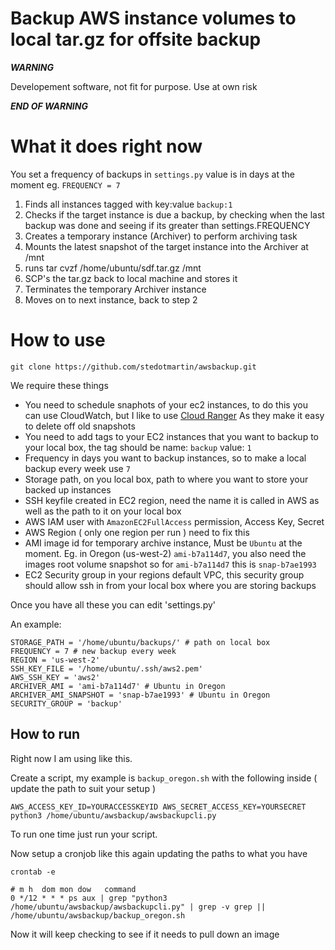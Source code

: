 Backup AWS instance volumes to local tar.gz for offsite backup
==============================================================

***WARNING***

Developement software, not fit for purpose. Use at own risk

***END OF WARNING***

# What it does right now

You set a frequency of backups in `settings.py` value is in days at the moment eg. `FREQUENCY = 7 `

1. Finds all instances tagged with key:value  `backup:1`
2. Checks if the target instance is due a backup, by checking when the last backup was done and seeing if its greater than settings.FREQUENCY
3. Creates a temporary instance (Archiver) to perform archiving task
4. Mounts the latest snapshot of the target instance into the Archiver at /mnt
5. runs tar cvzf /home/ubuntu/sdf.tar.gz /mnt
6. SCP's the tar.gz back to local machine and stores it
7. Terminates the temporary Archiver instance
8. Moves on to next instance, back to step 2


# How to use

`git clone https://github.com/stedotmartin/awsbackup.git`

We require these things

* You need to schedule snaphots of your ec2 instances, to do this you can use CloudWatch, but I like to use [Cloud Ranger](https://cloudranger.com/) As they make it easy to delete off old snapshots
* You need to add tags to your EC2 instances that you want to backup to your local box, the tag should be name: `backup` value: `1`
* Frequency in days you want to backup instances, so to make a local backup every week use `7`
* Storage path, on you local box, path to where you want to store your backed up instances
* SSH keyfile created in EC2 region, need the name it is called in AWS as well as the path to it on your local box
* AWS IAM user with `AmazonEC2FullAccess` permission, Access Key, Secret
* AWS Region ( only one region per run ) need to fix this
* AMI image id for temporary archive instance, Must be `Ubuntu` at the moment. Eg. in Oregon (us-west-2) `ami-b7a114d7`, you also need the images root volume snapshot so for `ami-b7a114d7` this is `snap-b7ae1993`
* EC2 Security group in your regions default VPC, this security group should allow ssh in from your local box where you are storing backups

Once you have all these you can edit 'settings.py'

An example:

	STORAGE_PATH = '/home/ubuntu/backups/' # path on local box
	FREQUENCY = 7 # new backup every week
	REGION = 'us-west-2'
	SSH_KEY_FILE = '/home/ubuntu/.ssh/aws2.pem'
	AWS_SSH_KEY = 'aws2'
	ARCHIVER_AMI = 'ami-b7a114d7' # Ubuntu in Oregon
	ARCHIVER_AMI_SNAPSHOT = 'snap-b7ae1993' # Ubuntu in Oregon
	SECURITY_GROUP = 'backup'


## How to run

Right now I am using like this.

Create a script, my example is `backup_oregon.sh` with the following inside ( update the path to suit your setup )

    AWS_ACCESS_KEY_ID=YOURACCESSKEYID AWS_SECRET_ACCESS_KEY=YOURSECRET python3 /home/ubuntu/awsbackup/awsbackupcli.py

To run one time just run your script. 

Now setup a cronjob like this again updating the paths to what you have

	crontab -e

	# m h  dom mon dow   command
	0 */12 * * * ps aux | grep "python3 /home/ubuntu/awsbackup/awsbackupcli.py" | grep -v grep ||  /home/ubuntu/awsbackup/backup_oregon.sh

Now it will keep checking to see if it needs to pull down an image
